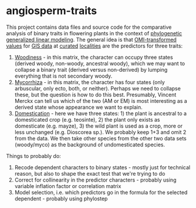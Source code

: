 # angiosperm-traits

This project contains data files and source code for the comparative analysis of
binary traits in flowering plants in the context of [phylogenetic](https://github.com/FePhyFoFum/big_seed_plant_trees/releases/tag/v0.1) 
[generalized linear modeling](https://github.com/naturalis/trait-geo-diverse/blob/master/doc/lm.Rmd). 
The general idea is that 
[OMI-transformed](https://github.com/rvosa/sdmdl-angiosperm-data/blob/master/script/OMI.R)
[values](https://raw.githubusercontent.com/rvosa/sdmdl-angiosperm-data/master/data/niche_traits_merged.csv)
for 
[GIS data](https://drive.google.com/drive/u/0/folders/1EFPurfyxhClDBsxjEAXf00A3LL2MrkQw) 
at 
[curated](https://github.com/rvosa/sdmdl-angiosperm-data/blob/master/script/coordinate_cleaner.R)
[localities](https://github.com/rvosa/sdmdl-angiosperm-data/tree/master/data/occurrences) 
are the predictors for three traits:

1. [Woodiness](https://github.com/rvosa/sdmdl-angiosperm-data/blob/master/data/woody.nex) - in this
   matrix, the character can occupy three states (derived woody, non-woody, ancestral woody), which
   we may want to collapse a binary trait (derived versus non-derived) by lumping everything that
   is not secondary woody.
2. [Mycorrhiza](https://github.com/rvosa/sdmdl-angiosperm-data/blob/master/data/myco.nex) - in this
   matrix, the character has four states (only arbuscular, only ecto, both, or neither). Perhaps we
   need to collapse these, but the question is how to do this best. Presumably, Vincent Merckx can 
   tell us which of the two (AM or EM) is most interesting as a derived state whose appearance we
   want to explain.
3. [Domestication](https://github.com/rvosa/sdmdl-angiosperm-data/blob/master/data/crops.tsv) - here
   we have three states: 1) the plant is ancestral to a domesticated crop (e.g. teosinte), 2) the
   plant only exists as domesticate (e.g. mayze), 3) the wild plant is used as a crop, more or less
   unchanged (e.g. Dioscorea sp.). We probably keep 1+3 and omit 2 from the data. We then take
   other species from the other two data sets (woody/myco) as the background of undomesticated
   species.

Things to probably do:

1. Recode dependent characters to binary states - mostly just for technical reason, but also to 
   shape the exact test that we're trying to do
2. Correct for collinearity in the predictor characters - probably using variable inflation factor
   or correlation matrix
3. Model selection, i.e. which predictors go in the formula for the selected dependent - probably
   using phylostep
